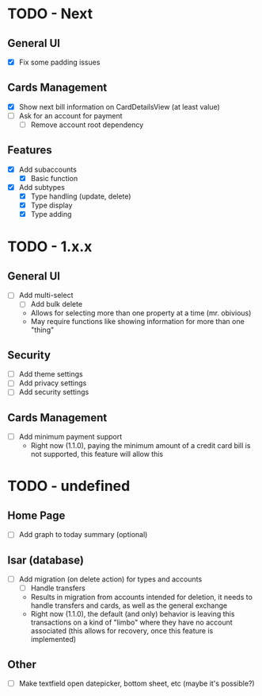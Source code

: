 # TODO - Next

## General UI
- [x] Fix some padding issues

## Cards Management
- [x] Show next bill information on CardDetailsView (at least value)
- [ ] Ask for an account for payment
  - [ ] Remove account root dependency

## Features
- [x] Add subaccounts
  - [x] Basic function
- [x] Add subtypes
  - [x] Type handling (update, delete)
  - [x] Type display
  - [x] Type adding

# TODO - 1.x.x

## General UI
- [ ] Add multi-select
    - [ ] Add bulk delete
    - Allows for selecting more than one property at a time (mr. obivious)
    - May require functions like showing information for more than one "thing"

## Security
- [ ] Add theme settings
- [ ] Add privacy settings
- [ ] Add security settings

## Cards Management
- [ ] Add minimum payment support
    - Right now (1.1.0), paying the minimum amount of a credit card bill is not supported, this feature will allow this

# TODO - undefined

## Home Page
- [ ] Add graph to today summary (optional)

## Isar (database)
- [ ] Add migration (on delete action) for types and accounts
    - [ ] Handle transfers
    - Results in migration from accounts intended for deletion, it needs to handle transfers and cards, as well as the general exchange
    - Right now (1.1.0), the default (and only) behavior is leaving this transactions on a kind of "limbo" where they have no account associated
    (this allows for recovery, once this feature is implemented)

## Other
- [ ] Make textfield open datepicker, bottom sheet, etc (maybe it's possible?)
